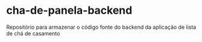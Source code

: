 # cha-de-panela-backend
Repositório para armazenar o código fonte do backend da aplicação de lista de chá de casamento
